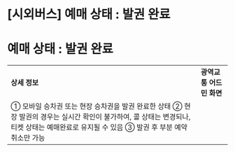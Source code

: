 # [시외버스] 예매 상태 : 발권 완료

**예매 상태 : 발권 완료**
=================

|  |  |
| --- | --- |
| **상세 정보** | **광역교통 어드민 화면** |
| ① 모바일 승차권 또는 현장 승차권을 발권 완료한 상태    ② 현장 발권의 경우는 실시간 확인이 불가하여, 콜 상태는 변경되나, 티켓 상태는 예매완료로 유지될 수 있음    ③ 발권 후 부분 예약 취소만 가능 |  |